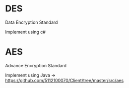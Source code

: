 # DES
Data Encryption Standard

Implement using c#

# AES
Advance Encryption Standard

Implement using Java
-> https://github.com/5112100070/Client/tree/master/src/aes
